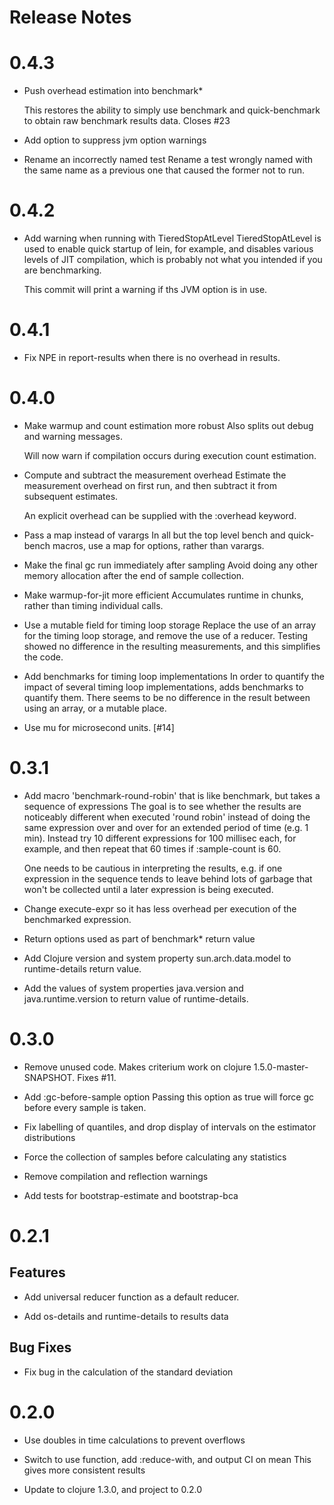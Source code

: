# Release Notes

# 0.4.3

- Push overhead estimation into benchmark*

  This restores the ability to simply use benchmark and quick-benchmark to
  obtain raw benchmark results data.  Closes #23

- Add option to suppress jvm option warnings

- Rename an incorrectly named test
  Rename a test wrongly named with the same name as a previous one that
  caused the former not to run.

# 0.4.2

- Add warning when running with TieredStopAtLevel
  TieredStopAtLevel is used to enable quick startup of lein, for example,
  and disables various levels of JIT compilation, which is probably not what
  you intended if you are benchmarking.

  This commit will print a warning if ths JVM option is in use.

# 0.4.1

- Fix NPE in report-results when there is no overhead in results.

# 0.4.0

- Make warmup and count estimation more robust
  Also splits out debug and warning messages.

  Will now warn if compilation occurs during execution count estimation.

- Compute and subtract the measurement overhead
  Estimate the measurement overhead on first run, and then subtract it from
  subsequent estimates.

  An explicit overhead can be supplied with the :overhead keyword.

- Pass a map instead of varargs
  In all but the top level bench and quick-bench macros, use a map for
  options, rather than varargs.

- Make the final gc run immediately after sampling
  Avoid doing any other memory allocation after the end of sample
  collection.

- Make warmup-for-jit more efficient
  Accumulates runtime in chunks, rather than timing individual calls.

- Use a mutable field for timing loop storage
  Replace the use of an array for the timing loop storage, and remove the
  use of a reducer.  Testing showed no difference in the resulting
  measurements, and this simplifies the code.

- Add benchmarks for timing loop implementations
  In order to quantify the impact of several timing loop implementations,
  adds benchmarks to quantify them.  There seems to be no difference in the
  result between using an array, or a mutable place.

- Use mu for microsecond units. [#14]


# 0.3.1

- Add macro 'benchmark-round-robin' that is like benchmark, but takes a
  sequence of expressions
  The goal is to see whether the results are noticeably different when
  executed 'round robin' instead of doing the same expression over and over
  for an extended period of time (e.g. 1 min).  Instead try 10 different
  expressions for 100 millisec each, for example, and then repeat that 60
  times if :sample-count is 60.

  One needs to be cautious in interpreting the results, e.g. if one
  expression in the sequence tends to leave behind lots of garbage that
  won't be collected until a later expression is being executed.

- Change execute-expr so it has less overhead per execution of the
  benchmarked expression.

- Return options used as part of benchmark* return value

- Add Clojure version and system property sun.arch.data.model to
  runtime-details return value.

- Add the values of system properties java.version and java.runtime.version
  to return value of runtime-details.

# 0.3.0

- Remove unused code. Makes criterium work on clojure 1.5.0-master-SNAPSHOT.
  Fixes #11.

- Add :gc-before-sample option
  Passing this option as true will force gc before every sample is taken.

- Fix labelling of quantiles, and drop display of intervals on the estimator
  distributions

- Force the collection of samples before calculating any statistics

- Remove compilation and reflection warnings

- Add tests for bootstrap-estimate and bootstrap-bca


# 0.2.1

## Features

- Add universal reducer function as a default reducer.

- Add os-details and runtime-details to results data

## Bug Fixes

- Fix bug in the calculation of the standard deviation


# 0.2.0

- Use doubles in time calculations to prevent overflows

- Switch to use function, add :reduce-with, and output CI on mean
  This gives more consistent results

- Update to clojure 1.3.0, and project to 0.2.0
